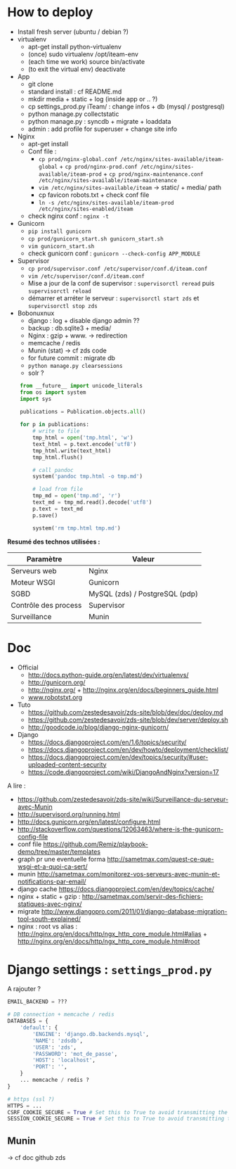 # How to deploy

* Install fresh server (ubuntu / debian ?)
* virtualenv
    * apt-get install python-virtualenv
    * (once) sudo virtualenv /opt/iteam-env
    * (each time we work) source bin/activate
    * (to exit the virtual env) deactivate
* App
    * git clone
    * standard install : cf README.md
    * mkdir media + static + log (inside app or .. ?)
    * cp settings_prod.py iTeam/ : change infos + db (mysql / postgresql)
    * python manage.py collectstatic
    * python manage.py : syncdb + migrate + loaddata
    * admin : add profile for superuser + change site info
* Nginx
    * apt-get install
    * Conf file :
        * `cp prod/nginx-global.conf /etc/nginx/sites-available/iteam-global` + `cp prod/nginx-prod.conf /etc/nginx/sites-available/iteam-prod` + `cp prod/nginx-maintenance.conf /etc/nginx/sites-available/iteam-maintenance`
        * `vim /etc/nginx/sites-available/iteam` -> static/ + media/ path
        * cp favicon robots.txt + check conf file
        * `ln -s /etc/nginx/sites-available/iteam-prod /etc/nginx/sites-enabled/iteam`
    * check nginx conf : `nginx -t`
* Gunicorn
    * `pip install gunicorn`
    * `cp prod/gunicorn_start.sh gunicorn_start.sh`
    * `vim gunicorn_start.sh`
    * check gunicorn conf : `gunicorn --check-config APP_MODULE`
* Supervisor
    * `cp prod/supervisor.conf /etc/supervisor/conf.d/iteam.conf`
    * `vim /etc/supervisor/conf.d/iteam.conf`
    * Mise a jour de la conf de supervisor : `supervisorctl reread` puis `supervisorctl reload`
    * démarrer et arréter le serveur : `supervisorctl start zds` et `supervisorctl stop zds`
* Bobonuxnux
    * django : log + disable django admin ??
    * backup : db.sqlite3 + media/
    * Nginx : gzip + www. -> redirection
    * memcache / redis
    * Munin (stat) -> cf zds code
    * for future commit : migrate db
    * `python manage.py clearsessions`
    * solr ?

```python
    from __future__ import unicode_literals
    from os import system
    import sys
    
    publications = Publication.objects.all()

    for p in publications:
        # write to file
        tmp_html = open('tmp.html', 'w')
        text_html = p.text.encode('utf8')
        tmp_html.write(text_html)
        tmp_html.flush()

        # call pandoc
        system('pandoc tmp.html -o tmp.md')

        # load from file
        tmp_md = open('tmp.md', 'r')
        text_md = tmp_md.read().decode('utf8')
        p.text = text_md
        p.save()

        system('rm tmp.html tmp.md')
```

**Resumé des technos utilisées :**

| Paramètre       | Valeur   |
|-----------------|----------|
| Serveurs web    | Nginx    |
| Moteur WSGI     | Gunicorn |
| SGBD            | MySQL (zds) / PostgreSQL (pdp) |
| Contrôle des process | Supervisor |
| Surveillance         | Munin      |


# Doc

* Official
  * http://docs.python-guide.org/en/latest/dev/virtualenvs/
  * http://gunicorn.org/
  * http://nginx.org/ + http://nginx.org/en/docs/beginners_guide.html
  * www.robotstxt.org
* Tuto
  * https://github.com/zestedesavoir/zds-site/blob/dev/doc/deploy.md
  * https://github.com/zestedesavoir/zds-site/blob/dev/server/deploy.sh
  * http://goodcode.io/blog/django-nginx-gunicorn/
* Django
  * https://docs.djangoproject.com/en/1.6/topics/security/
  * https://docs.djangoproject.com/en/dev/howto/deployment/checklist/
  * https://docs.djangoproject.com/en/dev/topics/security/#user-uploaded-content-security
  * https://code.djangoproject.com/wiki/DjangoAndNginx?version=17


A lire :

* https://github.com/zestedesavoir/zds-site/wiki/Surveillance-du-serveur-avec-Munin
* http://supervisord.org/running.html
* http://docs.gunicorn.org/en/latest/configure.html
* http://stackoverflow.com/questions/12063463/where-is-the-gunicorn-config-file
* conf file https://github.com/Remiz/playbook-demo/tree/master/templates
* graph pr une eventuelle forma http://sametmax.com/quest-ce-que-wsgi-et-a-quoi-ca-sert/
* munin http://sametmax.com/monitorez-vos-serveurs-avec-munin-et-notifications-par-email/
* django cache https://docs.djangoproject.com/en/dev/topics/cache/
* nginx + static + gzip : http://sametmax.com/servir-des-fichiers-statiques-avec-nginx/
* migrate http://www.djangopro.com/2011/01/django-database-migration-tool-south-explained/
* nginx : root vs alias : http://nginx.org/en/docs/http/ngx_http_core_module.html#alias + http://nginx.org/en/docs/http/ngx_http_core_module.html#root


# Django settings : `settings_prod.py`

A rajouter ?

```python
EMAIL_BACKEND = ???

# DB connection + memcache / redis
DATABASES = {
    'default': {
        'ENGINE': 'django.db.backends.mysql',
        'NAME': 'zdsdb',
        'USER': 'zds',
        'PASSWORD': 'mot_de_passe',
        'HOST': 'localhost',
        'PORT': '',
    }
    ... memcache / redis ?
}

# https (ssl ?)
HTTPS = ...
CSRF_COOKIE_SECURE = True # Set this to True to avoid transmitting the CSRF cookie over HTTP accidentally.
SESSION_COOKIE_SECURE = True # Set this to True to avoid transmitting the session cookie over HTTP accidentally.

```


## Munin
-> cf doc github zds

